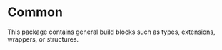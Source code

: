 # Common

This package contains general build blocks such as types, extensions, wrappers, or structures.
